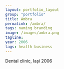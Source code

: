 ```yaml
---
layout: portfolio_layout
group: "portfolio"
title: Ambra
permalink: /ambra/
tags: naming branding
image: /images/ambra.png
tagline:
year: 2006
tags: health business
---
```


Dental clinic, Iași 2006